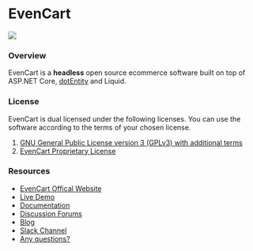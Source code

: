 # EvenCart

![](https://repository-images.githubusercontent.com/245393693/843de180-5fc7-11ea-9558-205d9bea21a1)

### Overview

EvenCart is a **headless** open source ecommerce software built on top of ASP.NET Core, [dotEntity](https://dotentity.net) and Liquid.

### License

EvenCart is dual licensed under the following licenses. You can use the software according to the terms of your chosen license.

1. [GNU General Public License version 3 (GPLv3) with additional terms](https://evencart.co/license)
2. [EvenCart Proprietary License](https://evencart.co/license/commercial-license)

### Resources

- [EvenCart Offical Website](https://evencart.co)
- [Live Demo](https://demo.evencart.com/)
- [Documentation](https://docs.evencart.com)
- [Discussion Forums](https://evencart.co/forums)
- [Blog](https://evencart.co/blog)
- [Slack Channel](https://bit.ly/evencart-slack)
- [Any questions?](https://evencart.co/contact-us)